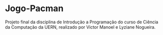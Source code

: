 # Jogo-Pacman
Projeto final da disciplina de Introdução a Programação do curso de Ciência da Computação da UERN, realizado por Victor Manoel e Lyziane Nogueira.
